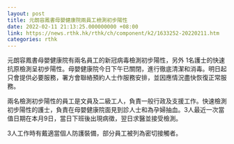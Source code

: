 ```yaml
---
layout: post
title: 元朗容鳳書母嬰健康院兩員工檢測初步陽性
date: 2022-02-11 21:13:25.000000000 +08:00
link: https://news.rthk.hk/rthk/ch/component/k2/1633252-20220211.htm
categories: rthk
---
```


元朗容鳳書母嬰健康院有兩名員工的新冠病毒檢測初步陽性，另外 1名護士的快速抗原檢測呈初步陽性。母嬰健康院今日下午已關閉，進行徹底清潔和消毒。明日起只會提供必要服務，署方會聯絡預約人士作服務安排，並因應情況盡快恢復正常服務。

兩名檢測初步陽性的員工是文員及二級工人，負責一般行政及支援工作。快速檢測初步陽性的護士，負責在母嬰健康院面見到診人士和為孕婦抽血。3人最近一次當值日期在本月9日，當日下班後出現病徵，翌日求醫並接受檢測。

3人工作時有戴適當個人防護裝備，部分員工被列為密切接觸者。
